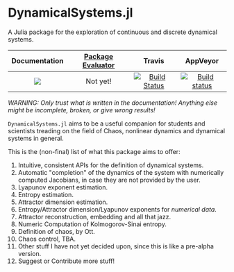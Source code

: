 # DynamicalSystems.jl

A Julia package for the exploration of continuous and discrete dynamical systems.

| **Documentation**   | [**Package Evaluator**](http://pkg.julialang.org/?pkg=DynamicalSystems#DynamicalSystems) | **Travis**     | **AppVeyor** |
|:--------:|:-------------------:|:-----------------------:|:-----:|
| [![](https://img.shields.io/badge/docs-latest-blue.svg)](https://datseris.github.io/DynamicalSystems.jl/latest) | Not yet! | [![Build Status](https://travis-ci.org/Datseris/DynamicalSystems.jl.svg?branch=master)](https://travis-ci.org/Datseris/DynamicalSystems.jl) | [![Build status](https://ci.appveyor.com/api/projects/status/oabd7hgibx63bo1l?svg=true)](https://ci.appveyor.com/project/Datseris/dynamicalsystems-jl)

*WARNING: Only trust what is written in the documentation! Anything else might be incomplete, broken, or give wrong results!*

`DynamicalSystems.jl` aims to be a useful companion for students and scientists treading
on the field of Chaos, nonlinear dynamics and dynamical systems in general.

This is the (non-final) list of what this package aims to offer:

1. Intuitive, consistent APIs for the definition of dynamical systems.
2. Automatic "completion" of the dynamics of the system with numerically computed Jacobians, in case they are not provided by the user.
3. Lyapunov exponent estimation.
4. Entropy estimation.
5. Attractor dimension estimation.
6. Entropy/Attractor dimension/Lyapunov exponents for *numerical data*.
6. Attractor reconstruction, embedding and all that jazz.
7. Numeric Computation of Kolmogorov-Sinai entropy.
8. Definition of chaos, by Ott.
7. Chaos control, TBA.
8. Other stuff I have not yet decided upon, since this is like a pre-alpha version.
8. Suggest or Contribute more stuff!
